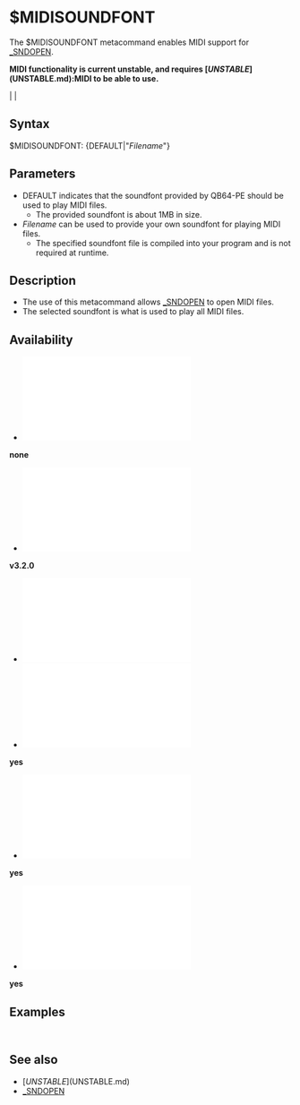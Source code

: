 # $MIDISOUNDFONT

The $MIDISOUNDFONT metacommand enables MIDI support for [_SNDOPEN](_SNDOPEN.md).

**MIDI functionality is current unstable, and requires [$UNSTABLE]($UNSTABLE.md):MIDI to be able to use.**

  

|  |

## Syntax

$MIDISOUNDFONT: {DEFAULT|"*Filename*"}
  

## Parameters

* DEFAULT indicates that the soundfont provided by QB64-PE should be used to play MIDI files.
	+ The provided soundfont is about 1MB in size.
* *Filename* can be used to provide your own soundfont for playing MIDI files.
	+ The specified soundfont file is compiled into your program and is not required at runtime.

  

## Description

* The use of this metacommand allows [_SNDOPEN](_SNDOPEN.md) to open MIDI files.
* The selected soundfont is what is used to play all MIDI files.

  

## Availability

* [![none](![none.md)](File:Qb64.png "none")

**none**
* [![v3.2.0](![v3.2.0.md)](File:Qbpe.png "v3.2.0")

**v3.2.0**
* [![Apix.png](![Apix.png.md)](File:Apix.png)
* [![yes](![yes.md)](File:Win.png "yes")

**yes**
* [![yes](![yes.md)](File:Lnx.png "yes")

**yes**
* [![yes](![yes.md)](File:Osx.png "yes")

**yes**

  

## Examples

``` [$UNSTABLE]($UNSTABLE.md):MIDI  ' This line is only allowed when [$UNSTABLE]($UNSTABLE.md):MIDI is used $MIDISOUNDFONT: Default  [_SNDPLAYFILE](_SNDPLAYFILE.md) "example.mid"  
```

``` [$UNSTABLE]($UNSTABLE.md):MIDI  ' Using a custom soundfont rather than the default $MIDISOUNDFONT: "soundfont.sf2"  [_SNDPLAYFILE](_SNDPLAYFILE.md) "example.mid"  
```

  

## See also

* [$UNSTABLE]($UNSTABLE.md)
* [_SNDOPEN](_SNDOPEN.md)

  
